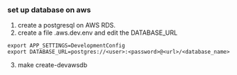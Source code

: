 ### set up database on aws

1. create a postgresql on AWS RDS.
2. create a file .aws.dev.env and edit the DATABASE_URL
```
export APP_SETTINGS=DevelopmentConfig
export DATABASE_URL=postgres://<user>:<password>@<url>/<database_name>
```
3. make create-devawsdb